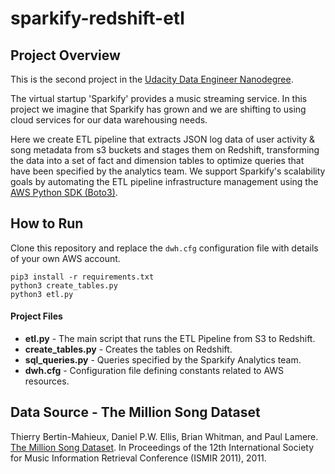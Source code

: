 # sparkify-redshift-etl 
## Project Overview
This is the second project in the 
[Udacity Data Engineer Nanodegree](https://www.udacity.com/course/data-engineer-nanodegree--nd027).

The virtual startup 'Sparkify' provides a music streaming service. In this project we imagine that Sparkify has grown
and we are shifting to using cloud services for our data warehousing needs. 

Here we create ETL pipeline that extracts JSON log data of user activity & song metadata from s3 buckets and stages 
them on Redshift, transforming the data into a set of fact and dimension tables to optimize queries that have been 
specified by the analytics team. We support Sparkify's scalability goals by automating the ETL pipeline infrastructure 
management using the [AWS Python SDK (Boto3)](https://boto3.amazonaws.com/v1/documentation/api/latest/index.html).

## How to Run
Clone this repository and replace the `dwh.cfg` configuration file with details of your own AWS account. 

```
pip3 install -r requirements.txt
python3 create_tables.py
python3 etl.py
```

#### Project Files
* **etl.py** - The main script that runs the ETL Pipeline from S3 to Redshift.
* **create_tables.py** - Creates the tables on Redshift.
* **sql_queries.py** - Queries specified by the Sparkify Analytics team.
* **dwh.cfg** - Configuration file defining constants related to AWS resources.

## Data Source - The Million Song Dataset
Thierry Bertin-Mahieux, Daniel P.W. Ellis, Brian Whitman, and Paul Lamere.
[The Million Song Dataset](http://millionsongdataset.com/). In Proceedings of the 12th International Society
for Music Information Retrieval Conference (ISMIR 2011), 2011.